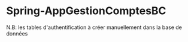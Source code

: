 # Spring-AppGestionComptesBC
N.B: les tables d'authentification à créer manuellement dans la base de données 

